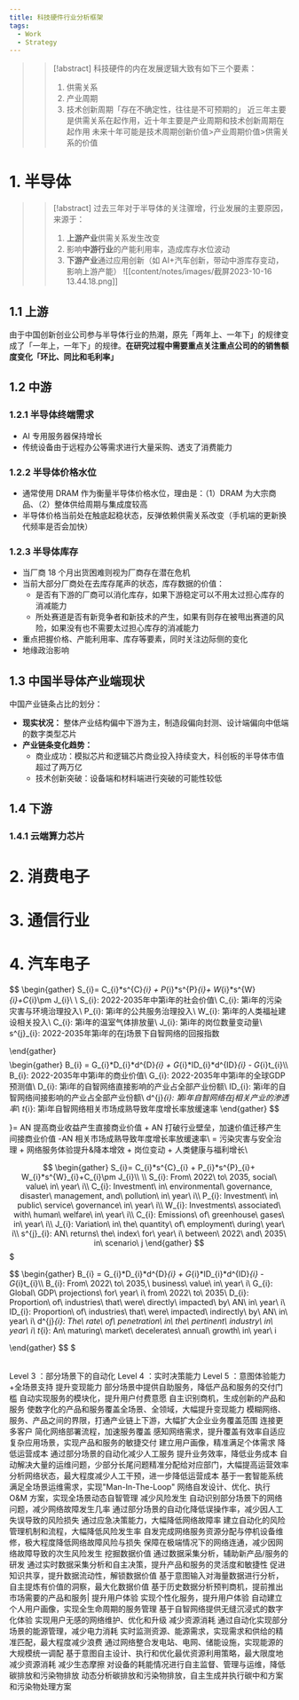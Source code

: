 ```yaml
---
title: 科技硬件行业分析框架
tags:
  - Work
  - Strategy
---
```

>>[!abstract] 科技硬件的内在发展逻辑大致有如下三个要素：
>>1. 供需关系
>>2. 产业周期
>>3. 技术创新周期「存在不确定性，往往是不可预期的」
>>近三年主要是供需关系在起作用，近十年主要是产业周期和技术创新周期在起作用
>>未来十年可能是技术周期创新价值>产业周期价值>供需关系的价值
# 1. 半导体
>>[!abstract] 过去三年对于半导体的关注骤增，行业发展的主要原因，来源于：
>>1. **上游产业**供需关系发生改变
>>2. 影响**中游行业**的产能利用率，造成库存水位波动
>>3. **下游产业**通过应用创新（如 AI+汽车创新，带动中游库存变动，影响上游产能）
![[content/notes/images/截屏2023-10-16 13.44.18.png]]
## 1.1 上游
由于中国创新创业公司参与半导体行业的热潮，原先「两年上、一年下」的规律变成了「一年上，一年下」的规律。**在研究过程中需要重点关注重点公司的的销售额度变化「环比、同比和毛利率」**
## 1.2 中游
### 1.2.1 半导体终端需求 
- AI 专用服务器保持增长
- 传统设备由于远程办公等需求进行大量采购、透支了消费能力
### 1.2.2 半导体价格水位
- 通常使用 DRAM 作为衡量半导体价格水位，理由是：（1）DRAM 为大宗商品、（2）整体供给周期与集成度较高
- 半导体价格当前处在触底起稳状态，反弹依赖供需关系改变（手机端的更新换代频率是否会加快）
### 1.2.3 半导体库存
- 当厂商 18 个月出货困难则视为厂商存在潜在危机
- 当前大部分厂商处在去库存尾声的状态，库存数据的价值：
	- 是否有下游的厂商可以消化库存，如果下游稳定可以不用太过担心库存的消减能力
	- 所处赛道是否有新竞争者和新技术的产生，如果有则存在被甩出赛道的风险，如果没有也不需要太过担心库存的消减能力
- 重点把握价格、产能利用率、库存等要素，同时关注边际侧的变化
- 地缘政治影响
## 1.3 中国半导体产业端现状
中国产业链条占比的划分：
- **现实状况：** 整体产业结构偏中下游为主，制造段偏向封测、设计端偏向中低端的数字类型芯片
- **产业链条变化趋势：**
	- 商业成功：模拟芯片和逻辑芯片商业投入持续变大，科创板的半导体市值超过了两万亿
	- 技术创新突破：设备端和材料端进行突破的可能性较低
## 1.4 下游 
### 1.4.1 云端算力芯片

# 2. 消费电子
# 3. 通信行业
# 4. 汽车电子


$$
\begin{gather}
S_{i}= C_{i}*s^{C}_{i} + P_{i}*s^{P}_{i}+ W_{i}*s^{W}_{i}+C_{i}\pm J_{i}\\
\\
S_{i}: 2022-2035年中第i年的社会价值\\
C_{i}: 第i年的污染灾害与环境治理投入\\
P_{i}: 第i年的公共服务治理投入\\
W_{i}: 第i年的人类福祉建设相关投入\\
C_{i}: 第i年的温室气体排放量\\
J_{i}: 第i年的岗位数量变动量\\
s^{j}_{i}: 2022-2035年第i年的在j场景下自智网络的回报指数

\end{gather}
$$ 
$$
\begin{gather}
B_{i} = G_{i}*D_{i}*d^{D}_{i} + G_{i}*ID_{i}*d^{ID}_{i} - G_{i}t_{i}\\\\
B_{i}: 2022-2035年中第i年的商业价值\\
G_{i}: 2022-2035年中第i年的全球GDP预测值\\
D_{i}: 第i年的自智网络直接影响的产业占全部产业份额\\
ID_{i}: 第i年的自智网络间接影响的产业占全部产业份额\\
d^{j}_{i}: 第i年自智网络在j相关产业的渗透率\\
t_{i}: 第i年自智网络相关市场成熟导致年度增长率放缓速率
\end{gather}
$$






}= AN 提高商业收益产生直接商业价值 + AN 打破行业壁垒，加速价值迁移产生间接商业价值 -AN 相关市场成熟导致年度增长率放缓速率\\
= 污染灾害与安全治理 + 网络服务体验提升\&降本增效 + 岗位变动 + 人类健康与福利增长\\


$$
\begin{gather}
S_{i}= C_{i}*s^{C}_{i} + P_{i}*s^{P}_{i}+ W_{i}*s^{W}_{i}+C_{i}\pm J_{i}\\
\\
S_{i}: From\ 2022\ to\ 2035, social\ value\ in\ year\ i\\
C_{i}: Investment\ in\ environmental\ governance, disaster\ management, and\ pollution\ in\ year\ i\\
P_{i}: Investment\ in\ public\ service\ governance\ in\ year\ i\\
W_{i}: Investments\ associated\ with\ human\ welfare\ in\ year\ i\\
C_{i}: Emissions\ of\ greenhouse\ gases\ in\ year\ i\\
J_{i}: Variation\ in\ the\ quantity\ of\ employment\ during\ year\ i\\
s^{j}_{i}: AN\ returns\ the\ index\ for\ year\ i\ between\ 2022\ and\ 2035\ in\ scenario\ j
\end{gather}
$$ $

$$
\begin{gather}
B_{i} = G_{i}*D_{i}*d^{D}_{i} + G_{i}*ID_{i}*d^{ID}_{i} - G_{i}t_{i}\\\\
B_{i}: From\ 2022\ to\ 2035,\ business\ value\ in\ year\ i\\
G_{i}: Global\ GDP\ projections\ for\ year\ i\ from\ 2022\ to\ 2035\\
D_{i}: Proportion\ of\ industries\ that\ were\ directly\ impacted\ by\ AN\ in\ year\ i\\
ID_{i}: Proportion\ of\ industries\ that\ were\ impacted\ indirectly\ by\ AN\ in\ year\ i\\
d^{j}_{i}: The\ rate\ of\ penetration\ in\ the\ pertinent\ industry\ in\ year\ i\\
t_{i}: An\ maturing\ market\ decelerates\ annual\ growth\ in\ year\ i



\end{gather}
$$ $

|   |   |   |   |
|---|---|---|---|
 
Level 3 ：部分场景下的自动化
Level 4 ：实时决策能力
Level 5 ：意图体验能力+全场景支持
提升变现能力
部分场景中提供自助服务，降低产品和服务的交付门槛
自动实现服务的模块化，提升用户付费意愿
自主识别商机，生成创新的产品和服务
使数字化的产品和服务覆盖全场景、全领域，大幅提升变现能力
模糊网络、服务、产品之间的界限，打通产业链上下游，大幅扩大企业业务覆盖范围
连接更多客户
简化网络部署流程，加速服务覆盖
感知网络需求，提升覆盖有效率自适应复杂应用场景，实现产品和服务的敏捷交付
建立用户画像，精准满足个体需求
降低运营成本
通过部分场景的自动化减少人工服务
提升业务效率，降低业务成本
自动解决大量的运维问题，少部分长尾问题精准分配给对应部门，大幅提高运营效率
分析网络状态，最大程度减少人工干预，进一步降低运营成本
基于一套智能系统满足全场景运维需求，实现"Man-In-The-Loop"
网络自发设计、优化、执行 O&M 方案，实现全场景动态自智管理
减少风险发生
自动识别部分场景下的网络问题，减少网络故障发生几率
通过部分场景的自动化降低误操作率，减少因人工失误导致的风险损失
通过应急决策能力，大幅降低网络故障率
建立自动化的风险管理机制和流程，大幅降低风险发生率
自发完成网络服务资源分配与停机设备维修，极大程度降低网络故障风险与损失
保障在极端情况下的网络连通，减少因网络故障导致的次生风险发生
挖掘数据价值
通过数据采集分析，辅助新产品/服务的研发
通过实时数据采集分析和自主决策，提升产品和服务的灵活度和敏捷性
促进知识共享，提升数据流动性，解锁数据价值
基于意图输入对海量数据进行分析，自主提炼有价值的洞察，最大化数据价值
基于历史数据分析预判商机，提前推出市场需要的产品和服务|
提升用户体验
实现个性化服务，提升用户体验
自动建立个人用户画像，实现全生命周期的服务管理
基于自智网络提供无缝沉浸式的数字化体验
实现用户无感的网络维护、优化和升级
减少资源消耗
通过自动化实现部分场景的能源管理，减少电力消耗
实时监测资源、能源需求，实现需求和供给的精准匹配，最大程度减少浪费
通过网络整合发电站、电网、储能设施，实现能源的大规模统一调配
基于意图自主设计、执行和优化最优资源利用策略，最大限度地减少资源消耗
减少生态摩擦
对设备的耗能情况进行自主监督、管理与运维，降低碳排放和污染物排放
动态分析碳排放和污染物排放，自主生成并执行碳中和方案和污染物处理方案